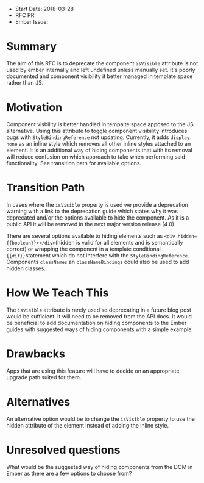 - Start Date: 2018-03-28
- RFC PR:
- Ember Issue:

# Summary

The aim of this RFC is to deprecate the component `isVisible` attribute 
is not used by ember internally and left undefined unless manually set.
It's poorly documented and component visibility it better managed in 
template space rather than JS.

# Motivation

Component visbility is better handled in tempalte space
apposed to the JS alternative. Using this attribute to toggle component visibility
introduces bugs with `StyleBindingReference` not updating. Currently, it adds
`display: none` as an inline style which removes all other inline
styles attached to an element. It is an additional way of hiding components
that with its removal will reduce confusion on which approach
to take when performing said functionality. See transition path for available
options. 

# Transition Path

In cases where the `isVisible` property is used we provide a deprecation warning
with a link to the deprecation guide which states why it was deprecated and/or the
options available to hide the component. As it is a public API it will be removed
in the next major version release (4.0).

There are several options available to hiding elements 
such as `<div hidden={{boolean}}></div>`(hidden is valid for all elements
and is semantically correct) or wrapping the component in a template
conditional `{{#if}}`statement which do not interfere with
the `StyleBindingReference`. Components `classNames` an `classNameBindings`
could also be used to add hidden classes.

# How We Teach This

The `isVisible` attribute is rarely used so deprecating in a future blog post
would be sufficient. It will need to be removed from the API docs. It would be
beneficial to add documentation on hiding components to the Ember guides with
suggested ways of hiding components with a simple example.

# Drawbacks

Apps that are using this feature will have to decide on an appropriate upgrade
path suited for them.

# Alternatives

An alternative option would be to change the `isVisible` property to use the
hidden attribute of the element instead of adding the inline style.

# Unresolved questions

What would be the suggested way of hiding components from the DOM in Ember as
there are a few options to choose from?
